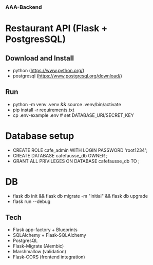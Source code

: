 ### AAA-Backend
# Restaurant API (Flask + PostgresSQL)

## Download and Install
- python (https://www.python.org/)
- postgresql (https://www.postgresql.org/download/)
## Run
- python -m venv .venv && source .venv/bin/activate
- pip install -r requirements.txt
- cp .env-example .env   # set DATABASE_URI/SECRET_KEY
# Database setup
- CREATE ROLE cafe_admin WITH LOGIN PASSWORD 'root1234';
- CREATE DATABASE cafefausse_db OWNER <your-username>;
- GRANT ALL PRIVILEGES ON DATABASE cafefausse_db TO <your-username>;
# DB
- flask db init && flask db migrate -m "initial" && flask db upgrade
- flask run --debug

## Tech
- Flask app-factory + Blueprints
- SQLAlchemy + Flask-SQLAlchemy
- PostgresQL 
- Flask-Migrate (Alembic)
- Marshmallow (validation)
- Flask-CORS (frontend integration)

